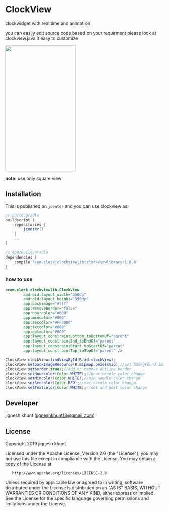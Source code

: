 # ClockView
clockwidget with real time and animation

you can easily edit source code based on your requirment please look at clockview.java it easy to customize

<image src=/clockk.gif
 width=225 height=400>
 
**note:** use only square view

## Installation

This is published on `jcenter` and you can use clockview as:

```groovy
// build.gradle
buildscript {
    repositories {
        jcenter()
    }
    ...
}

// app/build.gradle
dependencies {
    compile 'com.clock.clockviewlib:clockviewlibrary:1.0.0'
}
```

### how to use
```xml
<com.clock.clockviewlib.ClockView
        android:layout_width="350dp"
        android:layout_height="350dp"
        app:backimage="#fff"
        app:removeborder="false"
        app:hourcolor="#000"
        app:mincolor="#000"
        app:seccolor="#FF0000"
        app:txtcolor="#000"
        app:dotcolor="#000"
        app:layout_constraintBottom_toBottomOf="parent"
        app:layout_constraintEnd_toEndOf="parent"
        app:layout_constraintStart_toStartOf="parent"
        app:layout_constraintTop_toTopOf="parent" />

```

```java
ClockView clockView=findViewById(R.id.clockView);
clockView.setbackImageResource(R.mipmap.pexelsmip);//set background image resource or color resource
clockView.setborder(true);//add or remove outline border
clockView.setHourcolor(Color.WHITE);//hour needle color change
clockView.setMincolor(Color.WHITE);//min needle color change
clockView.setSeccolor(Color.RED);//sec needle color change
clockView.setTextcolor(Color.WHITE);//dot and next color change

```
 
##  Developer
  jignesh khunt
  (jigneshkhunt13@gmail.com)
  
##  License

Copyright 2019 jignesh khunt

   Licensed under the Apache License, Version 2.0 (the "License");
   you may not use this file except in compliance with the License.
   You may obtain a copy of the License at

       http://www.apache.org/licenses/LICENSE-2.0

   Unless required by applicable law or agreed to in writing, software
   distributed under the License is distributed on an "AS IS" BASIS,
   WITHOUT WARRANTIES OR CONDITIONS OF ANY KIND, either express or implied.
   See the License for the specific language governing permissions and
   limitations under the License.
